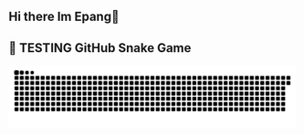 ## Hi there Im Epang👋

<!--
**Epangssss/Epangssss** is a ✨ _special_ ✨ repository because its `README.md` (this file) appears on your GitHub profile.

Here are some ideas to get you started:

- 🔭 I’m currently working on ...
- 🌱 I’m currently learning ...
- 👯 I’m looking to collaborate on ...
- 🤔 I’m looking for help with ...
- 💬 Ask me about ...
- 📫 How to reach me: ...
- 😄 Pronouns: ...
- ⚡ Fun fact: ...
-->

## 🐍 TESTING GitHub Snake Game
![snake_gif](https://github.com/Epangssss/Epangssss/blob/output/github-snake-dark.svg)
